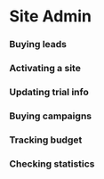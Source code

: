 # Site Admin

### Buying leads

### Activating a site

### Updating trial info

### Buying campaigns

### Tracking budget

### Checking statistics
